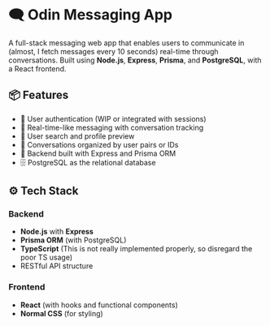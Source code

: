 # 🗨️ Odin Messaging App

A full-stack messaging web app that enables users to communicate in (almost, I fetch messages every 10 seconds) real-time through conversations. 
Built using **Node.js**, **Express**, **Prisma**, and **PostgreSQL**, with a React frontend.

## 📦 Features

- 🔐 User authentication (WIP or integrated with sessions)
- 💬 Real-time-like messaging with conversation tracking
- 👥 User search and profile preview
- 📁 Conversations organized by user pairs or IDs
- 🧠 Backend built with Express and Prisma ORM
- 🗄️ PostgreSQL as the relational database

## ⚙️ Tech Stack

### Backend
- **Node.js** with **Express**
- **Prisma ORM** (with PostgreSQL)
- **TypeScript** (This is not really implemented properly, so disregard the poor TS usage)
- RESTful API structure

### Frontend
- **React** (with hooks and functional components)
- **Normal CSS** (for styling)

